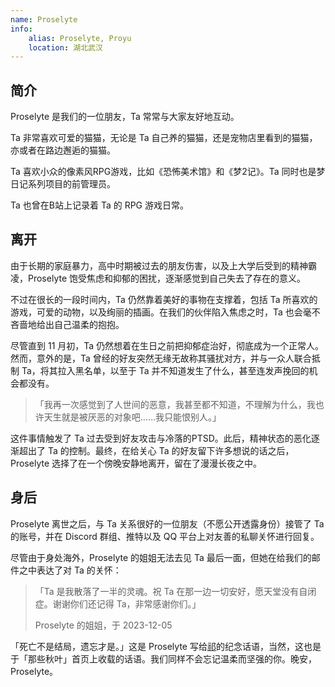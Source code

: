 ```yaml
---
name: Proselyte
info:
    alias: Proselyte, Proyu
    location: 湖北武汉
---
```


## 简介

Proselyte 是我们的一位朋友，Ta 常常与大家友好地互动。

Ta 非常喜欢可爱的猫猫，无论是 Ta 自己养的猫猫，还是宠物店里看到的猫猫，亦或者在路边邂逅的猫猫。

Ta 喜欢小众的像素风RPG游戏，比如《恐怖美术馆》和《梦2记》。Ta 同时也是梦日记系列项目的前管理员。

Ta 也曾在B站上记录着 Ta 的 RPG 游戏日常。

## 离开

由于长期的家庭暴力，高中时期被过去的朋友伤害，以及上大学后受到的精神霸凌，Proselyte 饱受焦虑和抑郁的困扰，逐渐感觉到自己失去了存在的意义。

不过在很长的一段时间内，Ta 仍然靠着美好的事物在支撑着，包括 Ta 所喜欢的游戏，可爱的动物，以及绚丽的插画。在我们的伙伴陷入焦虑之时，Ta 也会毫不吝啬地给出自己温柔的抱抱。

尽管直到 11 月初，Ta 仍然想着在生日之前把抑郁症治好，彻底成为一个正常人。然而，意外的是，Ta 曾经的好友突然无缘无故称其骚扰对方，并与一众人联合抵制 Ta，将其拉入黑名单，以至于 Ta 并不知道发生了什么，甚至连发声挽回的机会都没有。

> 「我再一次感觉到了人世间的恶意，我甚至都不知道，不理解为什么，我也许天生就是被厌恶的对象吧……我只能恨别人。」

这件事情触发了 Ta 过去受到好友攻击与冷落的PTSD。此后，精神状态的恶化逐渐超出了 Ta 的控制。最终，在给关心 Ta 的好友留下许多想说的话之后，Proselyte 选择了在一个傍晚安静地离开，留在了漫漫长夜之中。

## 身后

Proselyte 离世之后，与 Ta 关系很好的一位朋友（不愿公开透露身份）接管了 Ta 的账号，并在 Discord 群组、推特以及 QQ 平台上对友善的私聊关怀进行回复。

尽管由于身处海外，Proselyte 的姐姐无法去见 Ta 最后一面，但她在给我们的邮件之中表达了对 Ta 的关怀：

> 「Ta 是我散落了一半的灵魂。祝 Ta 在那一边一切安好，愿天堂没有自闭症。谢谢你们还记得 Ta，非常感谢你们。」
>
> Proselyte 的姐姐，于 2023-12-05

「死亡不是结局，遗忘才是。」这是 Proselyte 写给[祁](https://one-among.us/profile/qiqi233345)的纪念话语，当然，这也是于「那些秋叶」首页上收载的话语。我们同样不会忘记温柔而坚强的你。晚安，Proselyte。
